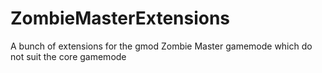 # ZombieMasterExtensions
A bunch of extensions for the gmod Zombie Master gamemode which do not suit the core gamemode
